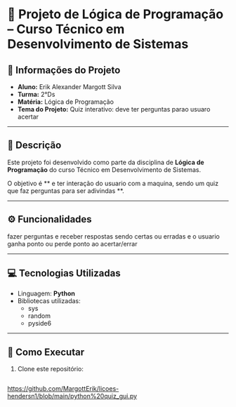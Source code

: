 # 📘 Projeto de Lógica de Programação – Curso Técnico em Desenvolvimento de Sistemas  

## 📌 Informações do Projeto  
- **Aluno:** Erik Alexander Margott Silva  
- **Turma:** 2°Ds 
- **Matéria:** Lógica de Programação  
- **Tema do Projeto:** Quiz interativo: deve ter perguntas parao usuaro acertar 

---

## 📝 Descrição  
Este projeto foi desenvolvido como parte da disciplina de **Lógica de Programação** do curso Técnico em Desenvolvimento de Sistemas.  

O objetivo é ** e ter interação do usuario com a maquina, sendo um quiz que faz perguntas para ser adivindas **.  

---

## ⚙️ Funcionalidades  
fazer perguntas e receber respostas sendo certas ou  erradas e o usuario ganha ponto ou perde ponto ao acertar/errar

---

## 💻 Tecnologias Utilizadas  
- Linguagem: **Python**  
- Bibliotecas utilizadas:  
  - sys
  - random
  - pyside6

---

## 🚀 Como Executar  
1. Clone este repositório:  
   ```bash
https://github.com/MargottErik/licoes-hendersn1/blob/main/python%20quiz_gui.py
